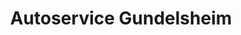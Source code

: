 ---
title: "Autoservice Gundelsheim"
url: /gundelsheim/autoservice-gundelsheim/
shop: Autowerkstatt
---